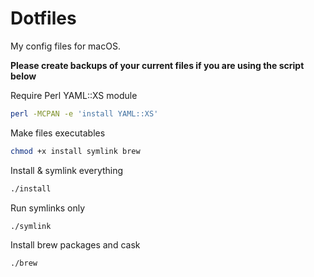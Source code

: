 # Dotfiles  

My config files for macOS.  

**Please create backups of your current files if you are using the script below**   

Require Perl YAML::XS module  
```sh
perl -MCPAN -e 'install YAML::XS'
```

Make files executables  
```sh
chmod +x install symlink brew
```

Install & symlink everything  
```sh
./install
```

Run symlinks only  
```sh
./symlink
```

Install brew packages and cask  
```sh
./brew
```
